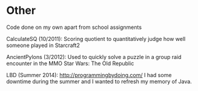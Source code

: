 Other
=====

Code done on my own apart from school assignments

CalculateSQ (10/2011): Scoring quotient to quantitatively judge how well someone played in Starcraft2

AncientPylons (3/2012): Used to quickly solve a puzzle in a group raid encounter in the MMO Star Wars: The Old Republic

LBD (Summer 2014): http://programmingbydoing.com/ I had some downtime during the summer and I wanted to refresh my memory of Java.

